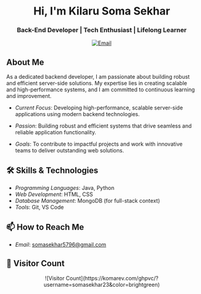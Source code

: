 <h1 align="center">Hi, I'm Kilaru Soma Sekhar</h1>
<h3 align="center">Back-End Developer | Tech Enthusiast | Lifelong Learner</h3>

<p align="center">
  <a href="mailto:somasekhar5796@gmail.com">
    <img src="https://img.shields.io/badge/Email-Contact-red?style=flat-square&logo=gmail" alt="Email" />
  </a>
</p>

## About Me

As a dedicated backend developer, I am passionate about building robust and efficient server-side solutions. My expertise lies in creating scalable and high-performance systems, and I am committed to continuous learning and improvement.

- *Current Focus*: Developing high-performance, scalable server-side applications using modern backend technologies.
- *Passion*: Building robust and efficient systems that drive seamless and reliable application functionality.

- *Goals*: To contribute to impactful projects and work with innovative teams to deliver outstanding web solutions.

## 🛠️ Skills & Technologies

- *Programming Languages*: Java, Python
- *Web Development*: HTML, CSS
- *Database Management*: MongoDB (for full-stack context)
- *Tools*: Git, VS Code

## 📫 How to Reach Me

- *Email*: [somasekhar5796@gmail.com](mailto:somasekhar.5796@gmail.com)

## 📝 Visitor Count

<p align="center">
  ![Visitor Count](https://komarev.com/ghpvc/?username=somasekhar23&color=brightgreen)
</p>
